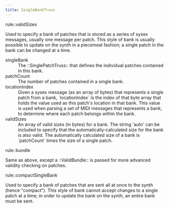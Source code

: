 ```yaml
---
title: SingleBankTruss
---
```


rule::validSizes

Used to specify a bank of patches that is stored as a series of sysex messages, usually one message per patch. This style of bank is usually possible to update on the synth in a piecemeal fashion; a single patch in the bank can be changed at a time.

<dl>
  <dt>singleBank</dt>
  <dd>The ::SinglePatchTruss:: that defines the individual patches contained in this bank.</dd>
  <dt>patchCount</dt>
  <dd>The number of patches contained in a single bank.</dd>
  <dt>locationIndex</dt>
  <dd>Given a sysex message (as an array of bytes) that represents a single patch from a bank, `locationIndex` is the index of that byte array that holds the value used as this patch's location in that bank. This value is used when parsing a set of MIDI messages that represents a bank, to determine where each patch belongs within the bank.</dd>
  <dt>validSizes</dt>
  <dd>An array of valid sizes (in bytes) for a bank. The string 'auto' can be included to specify that the automatically-calculated size for the bank is also valid. The automatically calculated size of a bank is `patchCount` times the size of a single patch.</dd>
  <dt></dt>
  <dd></dd>
</dl>  


rule::bundle

Same as above, except a ::ValidBundle:: is passed for more advanced validity checking on patches.


rule::compactSingleBank

Used to specify a bank of patches that are sent all at once to the synth (hence "compact"). This style of bank cannot accept changes to a single patch at a time; in order to update the bank on the synth, an entire bank must be sent.